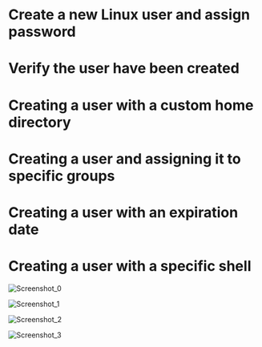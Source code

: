 # Create a new Linux user and assign password # 
# Verify the user have been created #
# Creating a user with a custom home directory #
# Creating a user and assigning it to specific groups # 
# Creating a user with an expiration date #
# Creating a user with a specific shell #


![Screenshot_0](https://github.com/user-attachments/assets/7a776730-328a-4c09-a58a-3a9fa5210d74)

![Screenshot_1](https://github.com/user-attachments/assets/55526020-29b1-4918-a2eb-5c00dd665adc)

![Screenshot_2](https://github.com/user-attachments/assets/82a06c6e-2bce-487c-b0ff-d4c48c82ec06)

![Screenshot_3](https://github.com/user-attachments/assets/60c61a4c-d987-4b3b-ac9d-6c9687d0eb2d)
